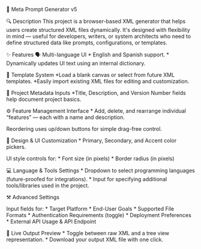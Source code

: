 🧰 Meta Prompt Generator v5

🔍 Description
This project is a browser-based XML generator that helps users create structured XML files dynamically. It's designed with flexibility in mind — useful for developers, writers, or system architects who need to define structured data like prompts, configurations, or templates.

✨ Features
🗣️ Multi-language UI
    * English and Spanish support.
    * Dynamically updates UI text using an internal dictionary.

📁 Template System
    *Load a blank canvas or select from future XML templates.
    *Easily import existing XML files for editing and customization.

📝 Project Metadata Inputs
    *Title, Description, and Version Number fields help document project basics.

⚙️ Feature Management Interface
    * Add, delete, and rearrange individual “features” — each with a name and description.

Reordering uses up/down buttons for simple drag-free control.

🎨 Design & UI Customization
    * Primary, Secondary, and Accent color pickers.

UI style controls for:
    * Font size (in pixels)
    * Border radius (in pixels)

💻 Language & Tools Settings
    * Dropdown to select programming languages (future-proofed for integrations).
    * Input for specifying additional tools/libraries used in the project.

⚒️ Advanced Settings

Input fields for:
    * Target Platform
    * End-User Goals
    * Supported File Formats
    * Authentication Requirements (toggle)
    * Deployment Preferences
    * External API Usage & API Endpoint

🧾 Live Output Preview
    * Toggle between raw XML and a tree view representation.
    * Download your output XML file with one click.
